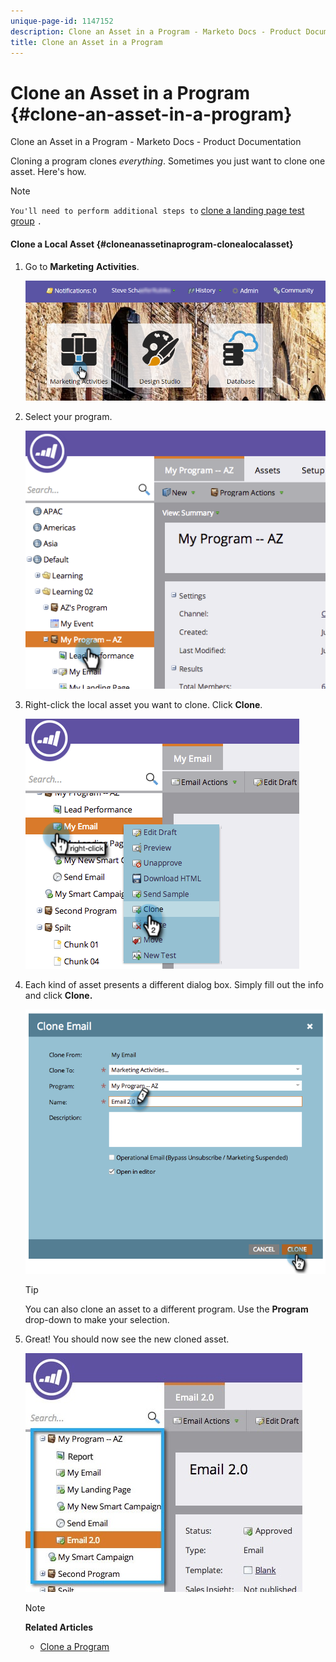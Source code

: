 ```yaml
---
unique-page-id: 1147152
description: Clone an Asset in a Program - Marketo Docs - Product Documentation
title: Clone an Asset in a Program
---
```


# Clone an Asset in a Program {#clone-an-asset-in-a-program}

Clone an Asset in a Program - Marketo Docs - Product Documentation

Cloning a program clones *everything*. Sometimes you just want to clone one asset. Here's how.

>[!NOTE]
>
>`You'll need to perform additional steps to` [clone a landing page test group](../../../../../welcome-to-marketo-docs/product-docs/demand-generation/landing-pages/landing-page-actions/cloning-a-landing-page-test-group.md) `.`

#### Clone a Local Asset {#cloneanassetinaprogram-clonealocalasset}

1. Go to **Marketing** **Activities**.

   ![](assets/login-marketing-activities.png)

1. Select your program. 

   ![](assets/image2014-9-23-15-3a56-3a12.png)

1. Right-click the local asset you want to clone. Click **Clone**. 

   ![](assets/image2014-9-23-15-3a56-3a25.png)

1. Each kind of asset presents a different dialog box. Simply fill out the info and click **Clone.**

   ![](assets/image2014-9-23-15-3a56-3a34.png)

   >[!TIP]
   >
   >You can also clone an asset to a different program. Use the **Program** drop-down to make your selection.

1. Great! You should now see the new cloned asset. 

   ![](assets/report.jpg)

   >[!NOTE]
   >
   >**Related Articles**
   >
   >    
   >    
   >    * [Clone a Program](clone-a-program.md)
   >    
   >

